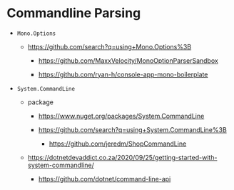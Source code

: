 # Commandline Parsing

*   `Mono.Options`

    *   https://github.com/search?q=using+Mono.Options%3B

        *   https://github.com/MaxxVelocity/MonoOptionParserSandbox

        *   https://github.com/ryan-h/console-app-mono-boilerplate

*   `System.CommandLine`

    *   package

        *   https://www.nuget.org/packages/System.CommandLine

        *   https://github.com/search?q=using+System.CommandLine%3B

            *   https://github.com/jeredm/ShopCommandLine

    *   https://dotnetdevaddict.co.za/2020/09/25/getting-started-with-system-commandline/

        *   https://github.com/dotnet/command-line-api
        